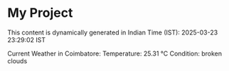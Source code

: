 # My Project

This content is dynamically generated in Indian Time (IST): 2025-03-23 23:29:02 IST


Current Weather in Coimbatore:
Temperature: 25.31 °C
Condition: broken clouds
